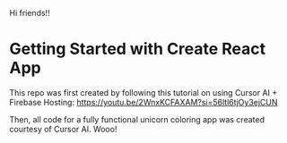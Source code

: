 Hi friends!!

# Getting Started with Create React App
This repo was first created by following this tutorial on using Cursor AI + Firebase Hosting: https://youtu.be/2WnxKCFAXAM?si=56ltl6tjOy3ejCUN

Then, all code for a fully functional unicorn coloring app was created courtesy of Cursor AI. Wooo! 